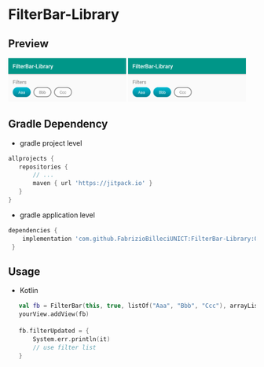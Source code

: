 # FilterBar-Library

## Preview
<img src="images/ss_isExclusive.png" width="240px" />
<img src="images/ss_notExclusive.png" width="240px" />

## Gradle Dependency
- gradle project level
 ```gradle 
allprojects {
    repositories {
        // ...
        maven { url 'https://jitpack.io' }
    }
}
```
- gradle application level
```gradle 
dependencies {
    implementation 'com.github.FabrizioBilleciUNICT:FilterBar-Library:0.1'
 }
 ```


## Usage
- Kotlin

 ```kotlin
    val fb = FilterBar(this, true, listOf("Aaa", "Bbb", "Ccc"), arrayListOf("Aaa"), "Filters")
    yourView.addView(fb)

    fb.filterUpdated = {
        System.err.println(it)
        // use filter list
    } 
```
